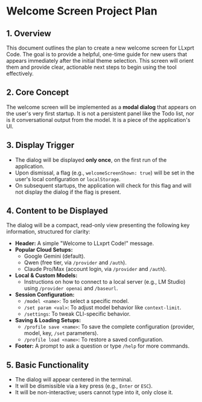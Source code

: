 # Welcome Screen Project Plan

## 1. Overview

This document outlines the plan to create a new welcome screen for LLxprt Code. The goal is to provide a helpful, one-time guide for new users that appears immediately after the initial theme selection. This screen will orient them and provide clear, actionable next steps to begin using the tool effectively.

## 2. Core Concept

The welcome screen will be implemented as a **modal dialog** that appears on the user's very first startup. It is not a persistent panel like the Todo list, nor is it conversational output from the model. It is a piece of the application's UI.

## 3. Display Trigger

-   The dialog will be displayed **only once**, on the first run of the application.
-   Upon dismissal, a flag (e.g., `welcomeScreenShown: true`) will be set in the user's local configuration or `localStorage`.
-   On subsequent startups, the application will check for this flag and will not display the dialog if the flag is present.

## 4. Content to be Displayed

The dialog will be a compact, read-only view presenting the following key information, structured for clarity:

-   **Header:** A simple "Welcome to LLxprt Code!" message.
-   **Popular Cloud Setups:**
    -   Google Gemini (default).
    -   Qwen (free tier, via `/provider` and `/auth`).
    -   Claude Pro/Max (account login, via `/provider` and `/auth`).
-   **Local & Custom Models:**
    -   Instructions on how to connect to a local server (e.g., LM Studio) using `/provider openai` and `/baseurl`.
-   **Session Configuration:**
    -   `/model <name>`: To select a specific model.
    -   `/set param <val>`: To adjust model behavior like `context-limit`.
    -   `/settings`: To tweak CLI-specific behavior.
-   **Saving & Loading Setups:**
    -   `/profile save <name>`: To save the complete configuration (provider, model, key, `/set` parameters).
    -   `/profile load <name>`: To restore a saved configuration.
-   **Footer:** A prompt to ask a question or type `/help` for more commands.

## 5. Basic Functionality

-   The dialog will appear centered in the terminal.
-   It will be dismissible via a key press (e.g., `Enter` or `ESC`).
-   It will be non-interactive; users cannot type into it, only close it.
